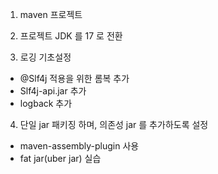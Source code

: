 1. maven 프로젝트

2. 프로젝트 JDK 를 17 로 전환

3. 로깅 기초설정
- @Slf4j 적용을 위한 롬복 추가
- Slf4j-api.jar 추가
- logback 추가

4. 단일 jar 패키징 하며, 의존성 jar 를 추가하도록 설정
- maven-assembly-plugin 사용
- fat jar(uber jar) 실습
